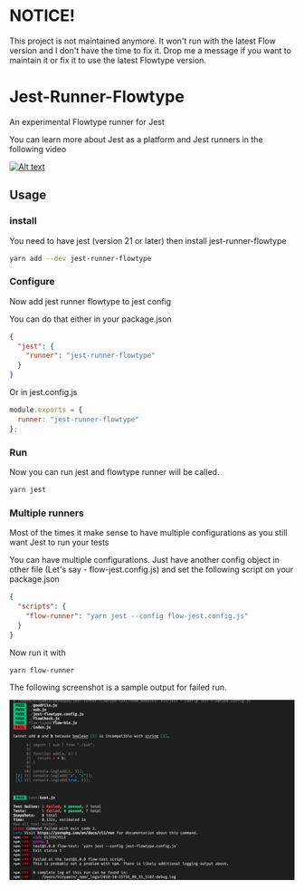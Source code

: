 # NOTICE!

This project is not maintained anymore. It won't run with the latest Flow version and I don't have the time to fix it. Drop me a message if you want to maintain it or fix it to use the latest Flowtype version.

# Jest-Runner-Flowtype

An experimental Flowtype runner for Jest

You can learn more about Jest as a platform and Jest runners in the following video

[![Alt text](https://img.youtube.com/vi/NtjyeojAOBs/0.jpg)](https://www.youtube.com/watch?v=NtjyeojAOBs)

## Usage

### install

You need to have jest (version 21 or later) then install jest-runner-flowtype

```bash
yarn add --dev jest-runner-flowtype
```

### Configure

Now add jest runner flowtype to jest config

You can do that either in your package.json

```json
{
  "jest": {
    "runner": "jest-runner-flowtype"
  }
}
```

Or in jest.config.js

```js
module.exports = {
  runner: "jest-runner-flowtype"
};
```

### Run

Now you can run jest and flowtype runner will be called.

```bash
yarn jest
```

### Multiple runners

Most of the times it make sense to have multiple configurations as you still want Jest to run your tests

You can have multiple configurations. Just have another config object in other file (Let's say - flow-jest.config.js) and set the following script on your package.json

```json
{
  "scripts": {
    "flow-runner": "yarn jest --config flow-jest.config.js"
  }
}
```

Now run it with

```bash
yarn flow-runner
```

The following screenshot is a sample output for failed run.

![failed output](./assets/sample-failed.png)
